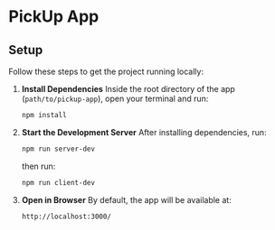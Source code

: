 # PickUp App

## Setup

Follow these steps to get the project running locally:

1. **Install Dependencies**
   Inside the root directory of the app (`path/to/pickup-app`), open your terminal and run:
   ```bash
   npm install
   ```

2. **Start the Development Server**
   After installing dependencies, run:
   ```bash
   npm run server-dev
   ```

   then run:
   ```bash
   npm run client-dev
   ```

3. **Open in Browser**
   By default, the app will be available at:
   ```
   http://localhost:3000/
   ```
